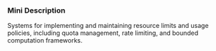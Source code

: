 ### Mini Description

Systems for implementing and maintaining resource limits and usage policies, including quota management, rate limiting, and bounded computation frameworks.

